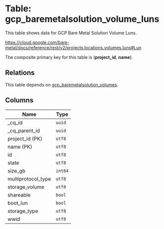 # Table: gcp_baremetalsolution_volume_luns

This table shows data for GCP Bare Metal Solution Volume Luns.

https://cloud.google.com/bare-metal/docs/reference/rest/v2/projects.locations.volumes.luns#Lun

The composite primary key for this table is (**project_id**, **name**).

## Relations

This table depends on [gcp_baremetalsolution_volumes](gcp_baremetalsolution_volumes).

## Columns

| Name          | Type          |
| ------------- | ------------- |
|_cq_id|`uuid`|
|_cq_parent_id|`uuid`|
|project_id (PK)|`utf8`|
|name (PK)|`utf8`|
|id|`utf8`|
|state|`utf8`|
|size_gb|`int64`|
|multiprotocol_type|`utf8`|
|storage_volume|`utf8`|
|shareable|`bool`|
|boot_lun|`bool`|
|storage_type|`utf8`|
|wwid|`utf8`|